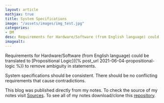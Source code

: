 ```yaml
---
layout: article
mathjax: true
title: System Specifications
image: "/assets/images/img_test.jpg"
categories:
- DM
desc: Requirements for Hardware/Software (from English language) could be translated to Propositional Logic to remove ambiguity in statements. 
imagealt: 
---
```


Requirements for Hardware/Software (from English language) could be translated to [Propositional Logic]({% post_url 2021-06-04-propositional-logic %}) to remove ambiguity in statements.

System specifications should be consistent. There should be no conflicting requirements that cause contradictions.

This blog was published directly from my notes.
To check the source of my notes visit [Sources](sources.html).
To see all of my notes download/clone this [repository](https://github.com/bovem/CS).